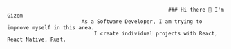                                                         ### Hi there 👋 I'm Gizem 
                            As a Software Developer, I am trying to improve myself in this area. 
                                I create individual projects with React, React Native, Rust.
      

<!--
**gizem2506/gizem2506** is a ✨ _special_ ✨ repository because its `README.md` (this file) appears on your GitHub profile.

Here are some ideas to get you started:

- 🔭 I’m currently working on ...
- 🌱 I’m currently learning ...
- 👯 I’m looking to collaborate on ...
- 🤔 I’m looking for help with ...
- 💬 Ask me about ...
- 📫 How to reach me: ...
- 😄 Pronouns: ...
- ⚡ Fun fact: ...
-->
